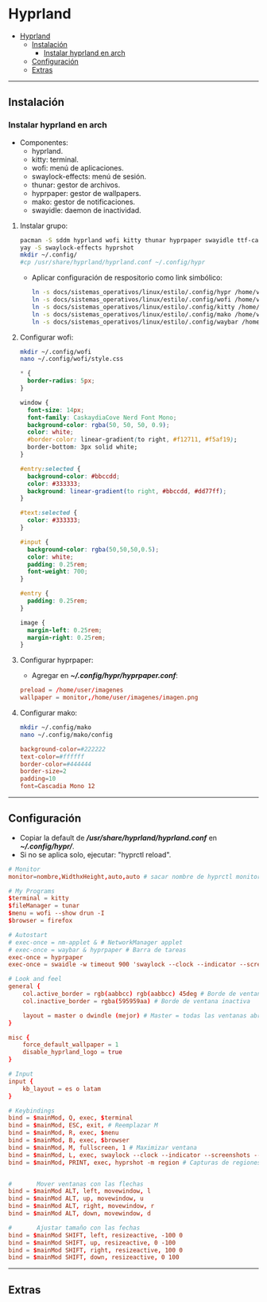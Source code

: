 # Hyprland

- [Hyprland](#hyprland)
  - [Instalación](#instalación)
    - [Instalar hyprland en arch](#instalar-hyprland-en-arch)
  - [Configuración](#configuración)
  - [Extras](#extras)

---

## Instalación

### Instalar hyprland en arch

- Componentes:
  - hyprland.
  - kitty: terminal.
  - wofi: menú de aplicaciones.
  - swaylock-effects: menú de sesión.
  - thunar: gestor de archivos.
  - hyprpaper: gestor de wallpapers.
  - mako: gestor de notificaciones.
  - swayidle: daemon de inactividad.

1. Instalar grupo:

    ```sh
    pacman -S sddm hyprland wofi kitty thunar hyprpaper swayidle ttf-cascadia-code-nerd gvfs ttf-joypixels thunar-volman pavucontrol nm-connection-editor
    yay -S swaylock-effects hyprshot
    mkdir ~/.config/
    #cp /usr/share/hyprland/hyprland.conf ~/.config/hypr
    
    ```

    - Aplicar configuración de respositorio como link simbólico:

      ```sh
      ln -s docs/sistemas_operativos/linux/estilo/.config/hypr /home/valentin/.config/
      ln -s docs/sistemas_operativos/linux/estilo/.config/wofi /home/valentin/.config/
      ln -s docs/sistemas_operativos/linux/estilo/.config/kitty /home/valentin/.config/
      ln -s docs/sistemas_operativos/linux/estilo/.config/mako /home/valentin/.config/
      ln -s docs/sistemas_operativos/linux/estilo/.config/waybar /home/valentin/.config/
      ```

2. Configurar wofi:

    ```sh
    mkdir ~/.config/wofi
    nano ~/.config/wofi/style.css
    ```

    ```css
    * {
      border-radius: 5px;
    }

    window {
      font-size: 14px;
      font-family: CaskaydiaCove Nerd Font Mono;
      background-color: rgba(50, 50, 50, 0.9);
      color: white;
      #border-color: linear-gradient(to right, #f12711, #f5af19);
      border-bottom: 3px solid white;
    }

    #entry:selected {
      background-color: #bbccdd;
      color: #333333;
      background: linear-gradient(to right, #bbccdd, #dd77ff);
    }

    #text:selected {
      color: #333333;
    }

    #input {
      background-color: rgba(50,50,50,0.5);
      color: white;
      padding: 0.25rem;
      font-weight: 700;
    }

    #entry {
      padding: 0.25rem;
    }

    image {
      margin-left: 0.25rem;
      margin-right: 0.25rem;
    }
    ```

3. Configurar hyprpaper:

    - Agregar en ***~/.config/hypr/hyprpaper.conf***:

    ```conf
    preload = /home/user/imagenes
    wallpaper = monitor,/home/user/imagenes/imagen.png
    ```

4. Configurar mako:

    ```sh
    mkdir ~/.config/mako
    nano ~/.config/mako/config
    ```

    ```conf
    background-color=#222222
    text-color=#ffffff
    border-color=#444444
    border-size=2
    padding=10
    font=Cascadia Mono 12
    ```

---

## Configuración

- Copiar la default de ***/usr/share/hyprland/hyprland.conf*** en ***~/.config/hypr/***.
- Si no se aplica solo, ejecutar: "hyprctl reload".

```conf
# Monitor
monitor=nombre,WidthxHeight,auto,auto # sacar nombre de hyprctl monitors all

# My Programs
$terminal = kitty
$fileManager = tunar
$menu = wofi --show drun -I
$browser = firefox

# Autostart
# exec-once = nm-applet & # NetworkManager applet
# exec-once = waybar & hyprpaper # Barra de tareas
exec-once = hyprpaper
exec-once = swaidle -w timeout 900 'swaylock --clock --indicator --screenshots --effect-greyscale --effect-pixelate 10 --effect-scale 1.1 --scaling center --indicator-radius 100 --indicator-thickness 10 --ring-color bd93f9 --inside-color 282a36 --line-color 000000 --key-hl-color ff79c6' # 900 segundos, 15 minutos

# Look and feel
general {
    col.active_border = rgb(aabbcc) rgb(aabbcc) 45deg # Borde de ventana activa
    col.inactive_border = rgba(595959aa) # Borde de ventana inactiva

    layout = master o dwindle (mejor) # Master = todas las ventanas abren a la izquierda y las otras se achican. Dwindle = las ventanas se abren en el cuadro donde tengo foco y las que estan en ese cuadro se acomodan
}

misc {
    force_default_wallpaper = 1
    disable_hyprland_logo = true
}

# Input
input {
    kb_layout = es o latam
}

# Keybindings
bind = $mainMod, Q, exec, $terminal
bind = $mainMod, ESC, exit, # Reemplazar M
bind = $mainMod, R, exec, $menu
bind = $mainMod, B, exec, $browser
bind = $mainMod, M, fullscreen, 1 # Maximizar ventana
bind = $mainMod, L, exec, swaylock --clock --indicator --screenshots --effect-greyscale --effect-pixelate 10 --effect-scale 1.1 --scaling center --indicator-radius 100 --indicator-thickness 10 --ring-color bd93f9 --inside-color 282a36 --line-color 000000 --key-hl-color ff79c6
bind = $mainMod, PRINT, exec, hyprshot -m region # Capturas de regiones


#       Mover ventanas con las flechas
bind = $mainMod ALT, left, movewindow, l
bind = $mainMod ALT, up, movewindow, u
bind = $mainMod ALT, right, movewindow, r
bind = $mainMod ALT, down, movewindow, d

#       Ajustar tamaño con las fechas
bind = $mainMod SHIFT, left, resizeactive, -100 0
bind = $mainMod SHIFT, up, resizeactive, 0 -100
bind = $mainMod SHIFT, right, resizeactive, 100 0
bind = $mainMod SHIFT, down, resizeactive, 0 100
```

---

## Extras
